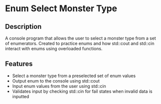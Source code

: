 # Enum Select Monster Type
## Description
A console program that allows the user to select a monster type from a set of enumerators. Created to practice enums and how std::cout and std::cin interact with enums using overloaded functions.

## Features
- Select a monster type from a preselected set of enum values
- Output enum to the console using std::cout
- Input enum values from the user using std::cin
- Validates input by checking std::cin for fail states when invalid data is inputted
